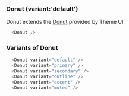 ### Donut (variant:'default')

Donut extends the [Donut](https://theme-ui.com/components/donut) provided by Theme UI

```js
  <Donut />
```

### Variants of Donut

```js
  <Donut variant="default" />
  <Donut variant="primary" />
  <Donut variant="secondary" />
  <Donut variant="outline" />
  <Donut variant="accent" />
  <Donut variant="muted" />
```
